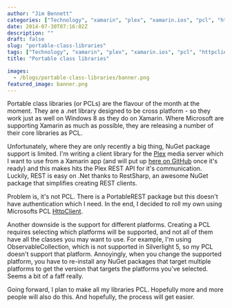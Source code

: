 ```yaml
---
author: "Jim Bennett"
categories: ["Technology", "xamarin", "plex", "xamarin.ios", "pcl", "httpclient", "portable class library", "REST"]
date: 2014-07-30T07:16:02Z
description: ""
draft: false
slug: "portable-class-libraries"
tags: ["Technology", "xamarin", "plex", "xamarin.ios", "pcl", "httpclient", "portable class library", "REST"]
title: "Portable class libraries"

images:
  - /blogs/portable-class-libraries/banner.png
featured_image: banner.png
---
```



Portable class libraries (or PCLs) are the flavour of the month at the moment.  They are a .net library designed to be cross platform - so they work just as well on Windows 8 as they do on Xamarin.  Where Microsoft are supporting Xamarin as much as possible, they are releasing a number of their core libraries as PCL.

Unfortunately, where they are only recently a big thing, NuGet package support is limited.  I'm writing a client library for the [Plex](http://plex.tv) media server which I want to use from a Xamarin app (and will put up [here on GitHub](https://github.com/jimbobbennett/ComPlexion) once it's ready) and this makes hits the Plex REST API for it's communication.  Luckily, REST is easy on .Net thanks to RestSharp, an awesome NuGet package that simplifies creating REST clients.

Problem is, it's not PCL.  There is a PortableREST package but this doesn't have authentication which I need.  In the end, I decided to roll my own using Microsofts PCL [HttpClient](http://msdn.microsoft.com/en-us/library/system.net.http.httpclient%28v=vs.110%29.aspx).

Another downside is the support for different platforms.  Creating a PCL requires selecting which platforms will be supported, and not all of them have all the classes you may want to use.  For example, I'm using ObservableCollection, which is not supported in Silverlight 5, so my PCL doesn't support that platform.  Annoyingly, when you change the supported platform, you have to re-install any NuGet packages that target multiple platforms to get the version that targets the platforms you've selected.  Seems a bit of a faff really.

Going forward, I plan to make all my libraries PCL.  Hopefully more and more people will also do this.  And hopefully, the process will get easier.

